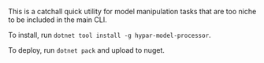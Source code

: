 This is a catchall quick utility for model manipulation tasks that are too niche to be included in the main CLI.

To install, run `dotnet tool install -g hypar-model-processor`.

To deploy, run `dotnet pack` and upload to nuget. 